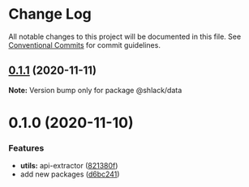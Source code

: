 # Change Log

All notable changes to this project will be documented in this file.
See [Conventional Commits](https://conventionalcommits.org) for commit guidelines.

## [0.1.1](https://github.com/felipecesr/js-ts-monorepos/compare/@shlack/data@0.1.0...@shlack/data@0.1.1) (2020-11-11)

**Note:** Version bump only for package @shlack/data





# 0.1.0 (2020-11-10)


### Features

* **utils:** api-extractor ([821380f](https://github.com/felipecesr/js-ts-monorepos/commit/821380f547c8d757632d3dd024e51ee857270053))
* add new packages ([d6bc241](https://github.com/felipecesr/js-ts-monorepos/commit/d6bc241ffea38e68516fcbe8afb673b71a3a673c))
